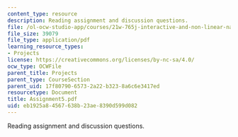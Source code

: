 ```yaml
---
content_type: resource
description: Reading assignment and discussion questions.
file: /ol-ocw-studio-app/courses/21w-765j-interactive-and-non-linear-narrative-theory-and-practice-spring-2004/eb1925a84567638b23ae8390d599d082_Assignment5.pdf
file_size: 39079
file_type: application/pdf
learning_resource_types:
- Projects
license: https://creativecommons.org/licenses/by-nc-sa/4.0/
ocw_type: OCWFile
parent_title: Projects
parent_type: CourseSection
parent_uid: 17f80790-6573-2a22-b323-8a6c6e3417ed
resourcetype: Document
title: Assignment5.pdf
uid: eb1925a8-4567-638b-23ae-8390d599d082
---
```

Reading assignment and discussion questions.